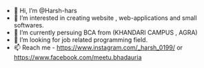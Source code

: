 - 👋 Hi, I’m @Harsh-hars
- 👀 I’m interested in creating website , web-applications and small softwares.
- 🌱 I’m currently persuing BCA from (KHANDARI CAMPUS , AGRA)
- 💞️ I’m looking for job related programming field.
- 📫 Reach me - https://www.instagram.com/_harsh_0199/ or https://www.facebook.com/meetu.bhadauria

<!---
Harsh-hars/Harsh-hars is a ✨ special ✨ repository because its `README.md` (this file) appears on your GitHub profile.
You can click the Preview link to take a look at your changes.
--->
